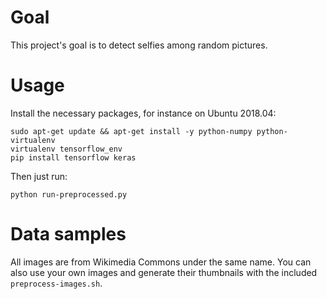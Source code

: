 # Goal
This project's goal is to detect selfies among random pictures.

# Usage
Install the necessary packages, for instance on Ubuntu 2018.04:
```
sudo apt-get update && apt-get install -y python-numpy python-virtualenv
virtualenv tensorflow_env
pip install tensorflow keras
```
Then just run:
```
python run-preprocessed.py
```

# Data samples
All images are from Wikimedia Commons under the same name. You can also use your own images and generate their thumbnails with the included `preprocess-images.sh`.
